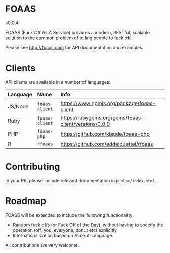 # FOAAS

v0.0.4

FOAAS (Fuck Off As A Service) provides a modern, RESTful, scalable solution to the common problem of telling people to fuck off.

Please see http://foaas.com for API documentation and examples.

# Clients

API clients are available in a number of languages:

| Language | Name           | Info |
|:---------|:---------------|:-----|
| JS/Node  | `foaas-client` | https://www.npmjs.org/package/foaas-client |
| Ruby     | `foaas-client` | https://rubygems.org/gems/foaas-client/versions/0.0.0 |
| PHP      | `foaas-php`    | https://github.com/klaude/foaas-php |
| R        | `rfoaas`       | https://github.com/eddelbuettel/rfoaas |


# Contributing

In your PR, please include relevant documentation in ```public/index.html```.

# Roadmap

FOASS will be extended to include the following functionality:

* Random fuck offs (or Fuck Off of the Day), without having to specify the operation (off, you, everyone, donut etc) explicitly
* Internationalization based on Accept-Language.

All contributions are very welcome.
